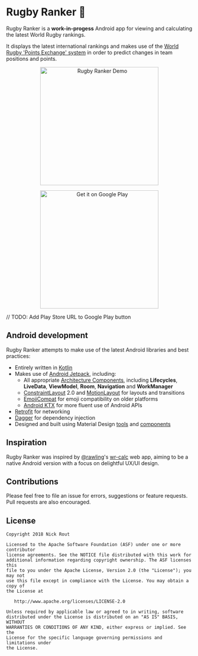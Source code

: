 # Rugby Ranker 🏉

Rugby Ranker is a **work-in-progess** Android app for viewing and calculating the latest World Rugby rankings.

It displays the latest international rankings and makes use of the [World Rugby 'Points Exchange' system](https://www.world.rugby/rankings/explanation) in order to predict changes in team positions and points.

<p align="center">
  <img alt="Rugby Ranker Demo" src="/art/demo.gif" width="320" />
</p>

<p align="center">
  <a href="https://play.google.com/store/apps">
    <img alt='Get it on Google Play' src='https://play.google.com/intl/en_us/badges/images/generic/en_badge_web_generic.png' width="320" />
  </a>
</p>

// TODO: Add Play Store URL to Google Play button

## Android development

Rugby Ranker attempts to make use of the latest Android libraries and best practices:
* Entirely written in [Kotlin](https://kotlinlang.org/)
* Makes use of [Android Jetpack](https://developer.android.com/jetpack/), including:
  * All appropriate [Architecture Components](https://developer.android.com/topic/libraries/architecture/), including **Lifecycles**, **LiveData**, **ViewModel**, **Room**, **Navigation** and **WorkManager**
  * [ConstraintLayout](https://developer.android.com/reference/android/support/constraint/ConstraintLayout) 2.0 and [MotionLayout](https://developer.android.com/reference/android/support/constraint/motion/MotionLayout) for layouts and transitions
  * [EmojiCompat](https://developer.android.com/guide/topics/ui/look-and-feel/emoji-compat) for emoji compatibility on older platforms
  * [Android KTX](https://developer.android.com/kotlin/ktx) for more fluent use of Android APIs
* [Retrofit](https://square.github.io/retrofit/) for networking
* [Dagger](https://google.github.io/dagger/) for dependency injection
* Designed and built using Material Design [tools](https://material.io/tools/) and [components](https://material.io/develop/android/)

## Inspiration

Rugby Ranker was inspired by [@rawling](https://github.com/rawling)'s [wr-calc](https://rawling.github.io/wr-calc/) web app, aiming to be a native Android version with a focus on delightful UX/UI design.

## Contributions

Please feel free to file an issue for errors, suggestions or feature requests. Pull requests are also encouraged.

## License

```
Copyright 2018 Nick Rout

Licensed to the Apache Software Foundation (ASF) under one or more contributor
license agreements. See the NOTICE file distributed with this work for
additional information regarding copyright ownership. The ASF licenses this
file to you under the Apache License, Version 2.0 (the "License"); you may not
use this file except in compliance with the License. You may obtain a copy of
the License at

   http://www.apache.org/licenses/LICENSE-2.0

Unless required by applicable law or agreed to in writing, software
distributed under the License is distributed on an "AS IS" BASIS, WITHOUT
WARRANTIES OR CONDITIONS OF ANY KIND, either express or implied. See the
License for the specific language governing permissions and limitations under
the License.
```
